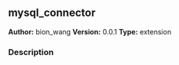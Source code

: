 ## mysql_connector

**Author:** bion_wang
**Version:** 0.0.1
**Type:** extension

### Description



